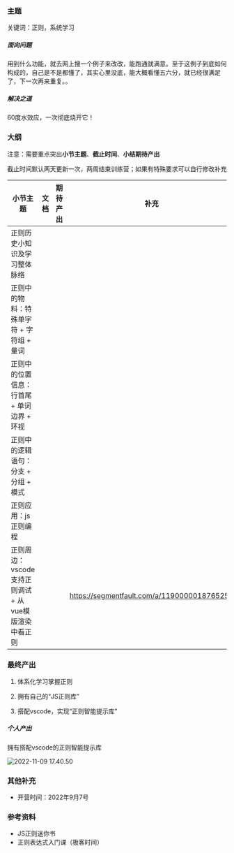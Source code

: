 ### 主题

关键词：正则，系统学习

##### 面向问题

⽤到什么功能，就去⽹上搜⼀个例⼦来改改，能跑通就满意。⾄于这例⼦到底如何构成的，⾃⼰是不是都懂了，其实⼼⾥没底，能⼤概看懂五六分，就已经很满⾜了，下一次再来重复。。

##### 解决之道

60度水效应，一次彻底烧开它！

### 大纲

注意：需要重点突出**小节主题**、**截止时间**、**小结期待产出**

截止时间默认两天更新一次，两周结束训练营；如果有特殊要求可以自行修改补充

| 小节主题                                               | 文档 | 期待产出 | 补充                                        |
| ------------------------------------------------------ | ---- | -------- | ------------------------------------------- |
| 正则历史小知识及学习整体脉络                           |      |          |                                             |
| 正则中的物料：特殊单字符 + 字符组 + 量词               |      |          |                                             |
| 正则中的位置信息：行首尾 + 单词边界 + 环视             |      |          |                                             |
| 正则中的逻辑语句：分支 + 分组 + 模式                   |      |          |                                             |
| 正则应用：js正则编程                                   |      |          |                                             |
| 正则周边： vscode支持正则调试  + 从vue模版渲染中看正则 |      |          | https://segmentfault.com/a/1190000018765250 |

### 最终产出

1. 体系化学习掌握正则

1. 拥有自己的“JS正则库”

1. 搭配vscode，实现“正则智能提示库”


##### 个人产出

拥有搭配vscode的正则智能提示库

![2022-11-09 17.40.50](https://tva1.sinaimg.cn/large/008vxvgGly1h7z0lys3o0g31dg0u0q4b.gif)

### 其他补充

- 开营时间：2022年9月7号



### 参考资料

- JS正则迷你书
- 正则表达式入门课（极客时间）

